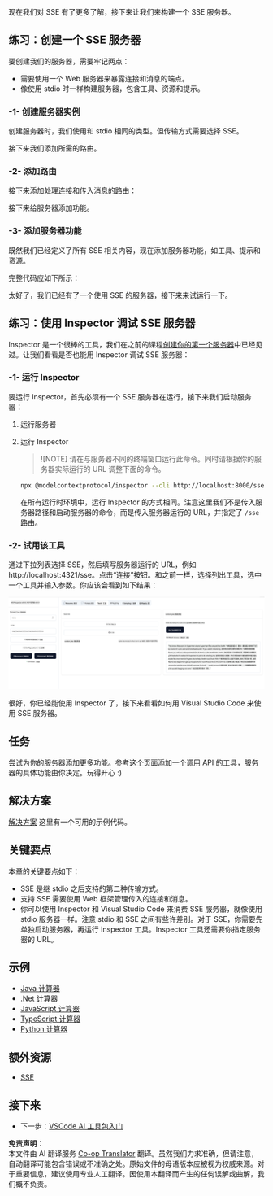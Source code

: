 <!--
CO_OP_TRANSLATOR_METADATA:
{
  "original_hash": "0a8086dc4bf89448f83e7936db972c42",
  "translation_date": "2025-05-16T15:18:35+00:00",
  "source_file": "03-GettingStarted/05-sse-server/README.md",
  "language_code": "zh"
}
-->
现在我们对 SSE 有了更多了解，接下来让我们来构建一个 SSE 服务器。

## 练习：创建一个 SSE 服务器

要创建我们的服务器，需要牢记两点：

- 需要使用一个 Web 服务器来暴露连接和消息的端点。
- 像使用 stdio 时一样构建服务器，包含工具、资源和提示。

### -1- 创建服务器实例

创建服务器时，我们使用和 stdio 相同的类型。但传输方式需要选择 SSE。 

接下来我们添加所需的路由。

### -2- 添加路由

接下来添加处理连接和传入消息的路由：

接下来给服务器添加功能。

### -3- 添加服务器功能

既然我们已经定义了所有 SSE 相关内容，现在添加服务器功能，如工具、提示和资源。

完整代码应如下所示：

太好了，我们已经有了一个使用 SSE 的服务器，接下来来试运行一下。

## 练习：使用 Inspector 调试 SSE 服务器

Inspector 是一个很棒的工具，我们在之前的课程[创建你的第一个服务器](/03-GettingStarted/01-first-server/README.md)中已经见过。让我们看看是否也能用 Inspector 调试 SSE 服务器：

### -1- 运行 Inspector

要运行 Inspector，首先必须有一个 SSE 服务器在运行，接下来我们启动服务器：

1. 运行服务器

1. 运行 Inspector

    > ![NOTE]
    > 请在与服务器不同的终端窗口运行此命令。同时请根据你的服务器实际运行的 URL 调整下面的命令。

    ```sh
    npx @modelcontextprotocol/inspector --cli http://localhost:8000/sse --method tools/list
    ```

    在所有运行时环境中，运行 Inspector 的方式相同。注意这里我们不是传入服务器路径和启动服务器的命令，而是传入服务器运行的 URL，并指定了 `/sse` 路由。

### -2- 试用该工具

通过下拉列表选择 SSE，然后填写服务器运行的 URL，例如 http://localhost:4321/sse。点击“连接”按钮。和之前一样，选择列出工具，选中一个工具并输入参数。你应该会看到如下结果：

![SSE Server running in inspector](../../../../translated_images/sse-inspector.d86628cc597b8fae807a31d3d6837842f5f9ee1bcc6101013fa0c709c96029ad.zh.png)

很好，你已经能使用 Inspector 了，接下来看看如何用 Visual Studio Code 来使用 SSE 服务器。

## 任务

尝试为你的服务器添加更多功能。参考[这个页面](https://api.chucknorris.io/)添加一个调用 API 的工具，服务器的具体功能由你决定。玩得开心 :)

## 解决方案

[解决方案](./solution/README.md) 这里有一个可用的示例代码。

## 关键要点

本章的关键要点如下：

- SSE 是继 stdio 之后支持的第二种传输方式。
- 支持 SSE 需要使用 Web 框架管理传入的连接和消息。
- 你可以使用 Inspector 和 Visual Studio Code 来消费 SSE 服务器，就像使用 stdio 服务器一样。注意 stdio 和 SSE 之间有些许差别。对于 SSE，你需要先单独启动服务器，再运行 Inspector 工具。Inspector 工具还需要你指定服务器的 URL。

## 示例

- [Java 计算器](../samples/java/calculator/README.md)
- [.Net 计算器](../../../../03-GettingStarted/samples/csharp)
- [JavaScript 计算器](../samples/javascript/README.md)
- [TypeScript 计算器](../samples/typescript/README.md)
- [Python 计算器](../../../../03-GettingStarted/samples/python)

## 额外资源

- [SSE](https://developer.mozilla.org/en-US/docs/Web/API/Server-sent_events)

## 接下来

- 下一步：[VSCode AI 工具包入门](/03-GettingStarted/06-aitk/README.md)

**免责声明**：  
本文件由 AI 翻译服务 [Co-op Translator](https://github.com/Azure/co-op-translator) 翻译。虽然我们力求准确，但请注意，自动翻译可能包含错误或不准确之处。原始文件的母语版本应被视为权威来源。对于重要信息，建议使用专业人工翻译。因使用本翻译而产生的任何误解或曲解，我们概不负责。
